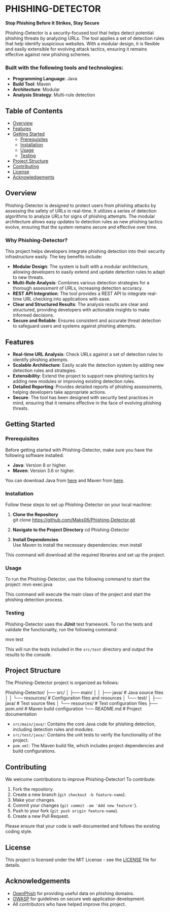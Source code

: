 # PHISHING-DETECTOR
**Stop Phishing Before It Strikes, Stay Secure**

Phishing-Detector is a security-focused tool that helps detect potential phishing threats by analyzing URLs. The tool applies a set of detection rules that help identify suspicious websites. With a modular design, it is flexible and easily extensible for evolving attack tactics, ensuring it remains effective against new phishing schemes.

### Built with the following tools and technologies:
- **Programming Language**: Java
- **Build Tool**: Maven
- **Architecture**: Modular
- **Analysis Strategy**: Multi-rule detection

## Table of Contents
- [Overview](#overview)
- [Features](#features)
- [Getting Started](#getting-started)
  - [Prerequisites](#prerequisites)
  - [Installation](#installation)
  - [Usage](#usage)
  - [Testing](#testing)
- [Project Structure](#project-structure)
- [Contributing](#contributing)
- [License](#license)
- [Acknowledgements](#acknowledgements)

## Overview

Phishing-Detector is designed to protect users from phishing attacks by assessing the safety of URLs in real-time. It utilizes a series of detection algorithms to analyze URLs for signs of phishing attempts. The modular architecture allows easy updates to detection rules as new phishing tactics evolve, ensuring that the system remains secure and effective over time.

### Why Phishing-Detector?

This project helps developers integrate phishing detection into their security infrastructure easily. The key benefits include:

- **Modular Design**: The system is built with a modular architecture, allowing developers to easily extend and update detection rules to adapt to new threats.
- **Multi-Rule Analysis**: Combines various detection strategies for a thorough assessment of URLs, increasing detection accuracy.
- **REST API Integration**: The tool provides a REST API to integrate real-time URL checking into applications with ease.
- **Clear and Structured Results**: The analysis results are clear and structured, providing developers with actionable insights to make informed decisions.
- **Secure and Reliable**: Ensures consistent and accurate threat detection to safeguard users and systems against phishing attempts.

## Features

- **Real-time URL Analysis**: Check URLs against a set of detection rules to identify phishing attempts.
- **Scalable Architecture**: Easily scale the detection system by adding new detection rules and strategies.
- **Extensibility**: Extend the project to support new phishing tactics by adding new modules or improving existing detection rules.
- **Detailed Reporting**: Provides detailed reports of phishing assessments, helping developers take appropriate actions.
- **Secure**: The tool has been designed with security best practices in mind, ensuring that it remains effective in the face of evolving phishing threats.

## Getting Started

### Prerequisites
Before getting started with Phishing-Detector, make sure you have the following software installed:

- **Java**: Version 8 or higher.
- **Maven**: Version 3.6 or higher.

You can download Java from [here](https://adoptopenjdk.net/) and Maven from [here](https://maven.apache.org/).

### Installation

Follow these steps to set up Phishing-Detector on your local machine:

1. **Clone the Repository**  
git clone https://github.com/Maks06/Phishing-Detector.git


2. **Navigate to the Project Directory**
cd Phishing-Detector


3. **Install Dependencies**  
Use Maven to install the necessary dependencies:
mvn install

This command will download all the required libraries and set up the project.

### Usage

To run the Phishing-Detector, use the following command to start the project:
mvn exec:java


This command will execute the main class of the project and start the phishing detection process.

### Testing

Phishing-Detector uses the **JUnit** test framework. To run the tests and validate the functionality, run the following command:

mvn test


This will run the tests included in the `src/test` directory and output the results to the console.

## Project Structure

The Phishing-Detector project is organized as follows:

Phishing-Detector/
├── src/
│ ├── main/
│ │ ├── java/ # Java source files
│ │ └── resources/ # Configuration files and resources
│ └── test/
│ ├── java/ # Test source files
│ └── resources/ # Test configuration files
├── pom.xml # Maven build configuration
└── README.md # Project documentation


- `src/main/java/`: Contains the core Java code for phishing detection, including detection rules and modules.  
- `src/test/java/`: Contains the unit tests to verify the functionality of the project.  
- `pom.xml`: The Maven build file, which includes project dependencies and build configurations.  

## Contributing

We welcome contributions to improve Phishing-Detector! To contribute:

1. Fork the repository.  
2. Create a new branch (`git checkout -b feature-name`).  
3. Make your changes.  
4. Commit your changes (`git commit -am 'Add new feature'`).  
5. Push to your fork (`git push origin feature-name`).  
6. Create a new Pull Request.  

Please ensure that your code is well-documented and follows the existing coding style.

## License

This project is licensed under the MIT License - see the [LICENSE](LICENSE) file for details.

## Acknowledgements

- [OpenPhish](https://openphish.com/) for providing useful data on phishing domains.  
- [OWASP](https://owasp.org/) for guidelines on secure web application development.  
- All contributors who have helped improve this project.  
